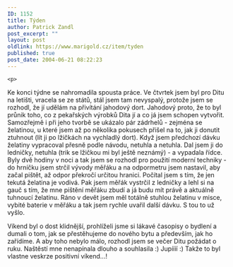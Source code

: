 ```yaml
---
ID: 1152
title: Týden
author: Patrick Zandl
post_excerpt: ""
layout: post
oldlink: https://www.marigold.cz/item/tyden
published: true
post_date: 2004-06-21 08:22:23
---
```

	<p>
Ke konci týdne se nahromadila spousta práce. Ve čtvrtek jsem byl pro Ditu na letišti, vracela se ze států, stál jsem tam nevyspalý, protože jsem se rozhodl, že jí udělám na přivítání jahodový dort. Jahodový proto, že to byl průnik toho, co z pekařských výrobků Dita jí a co já jsem schopen vytvořit. Samozřejmě i při jeho tvorbě se ukázalo pár zádrhelů - zejména se želatinou, u které jsem až po několika pokusech přišel na to, jak ji donutit ztuhnout (lít ji po lžičkách na vychladlý dort). Když jsem předchozí dávku želatiny vypracoval přesně podle návodu, netuhla a netuhla. Dal jsem ji do ledničky, netuhla (trik se lžičkou mi byl ještě neznámý) - a vypadala řídce. Byly dvě hodiny v noci a tak jsem se rozhodl pro použití moderní techniky - do hrníčku jsem strčil vývody měřáku a na odpormetru jsem nastavil, aby začal pištět, až odpor překročí určitou hranici. Počítal jsem s tím, že jen tekutá želatina je vodivá. Pak jsem měřák vystrčil z ledničky a lehl si na gauč s tím, že mne pištění měřáku zbudí a já budu mít právě a aktuálně tuhnoucí želatinu. Ráno v devět jsem měl totálně stuhlou želatinu v misce, vybité baterie v měřáku a tak jsem rychle uvařil další dávku. S tou to už vyšlo. </p>
<p>
Víkend byl o dost klidnější, prohlíželi jsme si lákavé časopisy o bydlení a dumali o tom, jak se přestěhujeme do nového bytu a především, jak ho zařídíme. A aby toho nebylo málo, rozhodl jsem se večer Ditu požádat o ruku. Naštěstí mne nenapínala dlouho a souhlasila :) Jupíííí :) Takže to byl vlastne veskrze positivní víkend...!</p>
